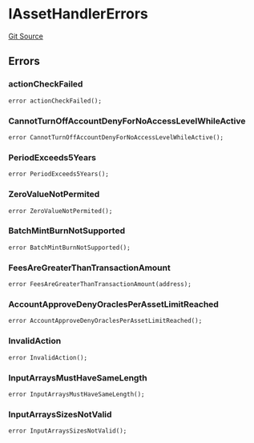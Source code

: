 # IAssetHandlerErrors
[Git Source](https://github.com/thrackle-io/tron/blob/1ba87bf9bb403411ce677f8e83126c3bf8cfa713/src/common/IErrors.sol)


## Errors
### actionCheckFailed

```solidity
error actionCheckFailed();
```

### CannotTurnOffAccountDenyForNoAccessLevelWhileActive

```solidity
error CannotTurnOffAccountDenyForNoAccessLevelWhileActive();
```

### PeriodExceeds5Years

```solidity
error PeriodExceeds5Years();
```

### ZeroValueNotPermited

```solidity
error ZeroValueNotPermited();
```

### BatchMintBurnNotSupported

```solidity
error BatchMintBurnNotSupported();
```

### FeesAreGreaterThanTransactionAmount

```solidity
error FeesAreGreaterThanTransactionAmount(address);
```

### AccountApproveDenyOraclesPerAssetLimitReached

```solidity
error AccountApproveDenyOraclesPerAssetLimitReached();
```

### InvalidAction

```solidity
error InvalidAction();
```

### InputArraysMustHaveSameLength

```solidity
error InputArraysMustHaveSameLength();
```

### InputArraysSizesNotValid

```solidity
error InputArraysSizesNotValid();
```

